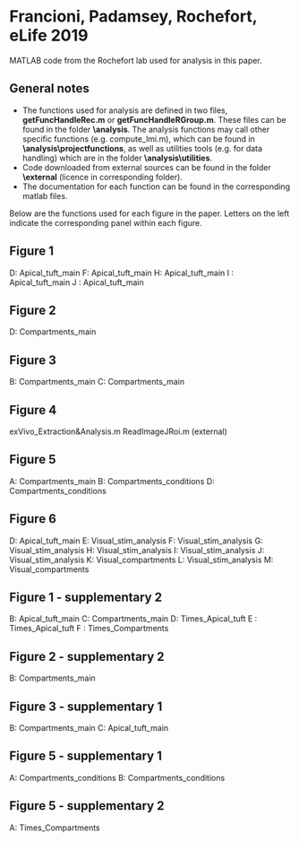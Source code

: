 # Francioni, Padamsey, Rochefort, eLife 2019
MATLAB code from the Rochefort lab used for analysis in this paper.

## General notes
- The functions used for analysis are defined in two files, **getFuncHandleRec.m** or **getFuncHandleRGroup.m**. 
These files can be found in the folder **\analysis**.
The analysis functions may call other specific functions (e.g. compute_lmi.m), which can be found in **\analysis\projectfunctions**, 
as well as utilities tools (e.g. for data handling) which are in the folder **\analysis\utilities**.
- Code downloaded from external sources can be found in the folder **\external** (licence in corresponding folder).
- The documentation for each function can be found in the corresponding matlab files.

Below are the functions used for each figure in the paper. 
Letters on the left indicate the corresponding panel within each figure.

## Figure 1
   D: Apical_tuft_main 
   F: Apical_tuft_main 
   H: Apical_tuft_main 
   I : Apical_tuft_main 
   J : Apical_tuft_main 
   
## Figure 2
   D: Compartments_main
   
## Figure 3
   B: Compartments_main 
   C: Compartments_main 
    
## Figure 4
   exVivo_Extraction&Analysis.m
   ReadImageJRoi.m (external)

## Figure 5
   A: Compartments_main 
   B: Compartments_conditions 
   D: Compartments_conditions 
   
## Figure 6
   D: Apical_tuft_main 
   E: Visual_stim_analysis
   F: Visual_stim_analysis
   G: Visual_stim_analysis
   H: Visual_stim_analysis
   I: Visual_stim_analysis
   J: Visual_stim_analysis
   K: Visual_compartments 
   L: Visual_stim_analysis
   M: Visual_compartments 
    
## Figure 1 - supplementary 2
   B: Apical_tuft_main 
   C: Compartments_main 
   D: Times_Apical_tuft 
   E : Times_Apical_tuft 
   F : Times_Compartments 
    
## Figure 2 - supplementary 2
   B: Compartments_main
 
## Figure 3 - supplementary 1
   B: Compartments_main 
   C: Apical_tuft_main 

## Figure 5 - supplementary 1
   A: Compartments_conditions 
   B: Compartments_conditions 

## Figure 5 - supplementary 2
   A: Times_Compartments
